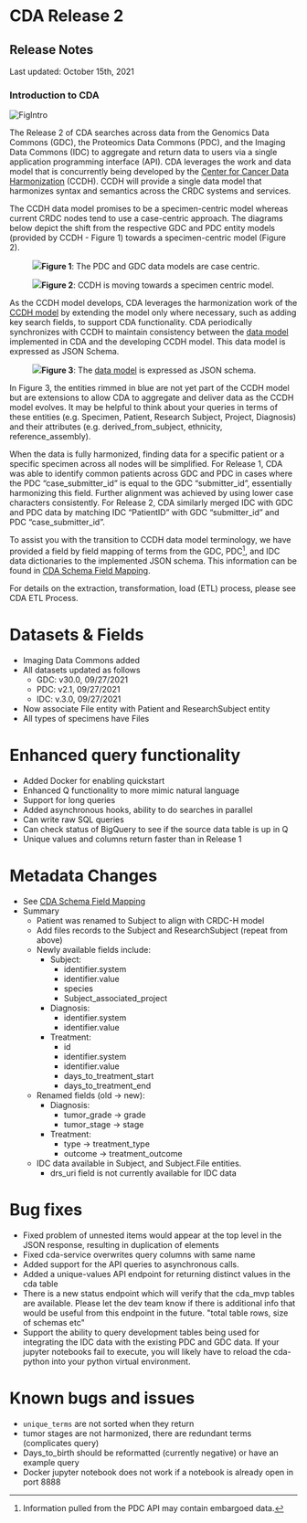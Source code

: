 # CDA Release 2
## Release Notes

Last updated: October 15th, 2021

### Introduction to CDA
![FigIntro](https://github.com/CancerDataAggregator/cda-data-model/blob/main/documents/CancerDataAggregator_PMD_0.png)

The Release 2 of CDA searches across data from the Genomics Data Commons (GDC), the Proteomics Data Commons (PDC), and the Imaging Data Commons (IDC) to aggregate and return data to users via a single application programming interface (API). CDA leverages the work and data model that is concurrently being developed by the [Center for Cancer Data Harmonization](https://datascience.cancer.gov/data-commons/center-cancer-data-harmonization-ccdh) (CCDH). CCDH will provide a single data model that harmonizes syntax and semantics across the CRDC systems and services. 

The CCDH data model promises to be a specimen-centric model whereas current CRDC nodes tend to use a case-centric approach.  The diagrams below depict the shift from the respective GDC and PDC entity models (provided by CCDH - Figure 1) towards a specimen-centric model (Figure 2).

<figure>
  <img
  src="https://github.com/CancerDataAggregator/cda-data-model/blob/main/documents/GDCPDCModels.png"
       <figcaption><b>Figure 1</b>: The PDC and GDC data models are case centric. </figcaption>
</figure>

<figure>
  <img
  src="https://github.com/CancerDataAggregator/cda-data-model/blob/main/documents/CCDH%20Specimen-centric%20Jun2020.png"
       <figcaption><b>Figure 2</b>: CCDH is moving towards a specimen centric model. </figcaption>
</figure>

As the CCDH model develops, CDA leverages the harmonization work of the [CCDH model](https://cancerdhc.github.io/ccdhmodel/entities/) by extending the model only where necessary, such as adding key search fields, to support CDA functionality.  CDA periodically synchronizes with CCDH to maintain consistency between the  [data model](https://github.com/CancerDataAggregator/cda-data-model) implemented in CDA and the developing CCDH model.  This data model is expressed as JSON Schema.

<figure>
  <img
  src="https://github.com/CancerDataAggregator/cda-data-model/blob/main/documents/CDA%20MVP%20Release%201.png"
       <figcaption><b>Figure 3</b>: The <a href="https://github.com/CancerDataAggregator/cda-data-model">data model</a> is expressed as JSON schema. </figcaption>
</figure>

In Figure 3, the entities rimmed in blue are not yet part of the CCDH model but are extensions to allow CDA to aggregate and deliver data as the CCDH model evolves. It may be helpful to think about your queries in terms of these entities (e.g. Specimen, Patient, Research Subject, Project, Diagnosis) and their attributes (e.g. derived_from_subject, ethnicity, reference_assembly).

When the data is fully harmonized, finding data for a specific patient or a specific specimen across all nodes will be simplified.  For Release 1, CDA was able to identify common patients across GDC and PDC in cases where the PDC “case_submitter_id” is equal to the GDC “submitter_id”, essentially harmonizing this field. Further alignment was achieved by using lower case characters consistently. For Release 2, CDA similarly merged IDC with GDC and PDC data by matching IDC “PatientID” with GDC “submitter_id” and PDC “case_submitter_id”.

To assist you with the transition to CCDH data model terminology, we have provided a field by field mapping of terms from the GDC, PDC[^1], and IDC data dictionaries to the implemented JSON schema. This information can be found in [CDA Schema Field Mapping](https://docs.google.com/spreadsheets/d/1S4qxo_D-mKF_N7C-m8KV7Wbs-Nzeif_itpMrJwwEPOc/edit?usp=sharing).

For details on the extraction, transformation, load (ETL) process, please see CDA ETL Process.


# Datasets & Fields

* Imaging Data Commons added
* All datasets updated as follows
    * GDC: v30.0, 09/27/2021
    * PDC: v2.1, 09/27/2021
    * IDC: v.3.0, 09/27/2021
* Now associate File entity with Patient and ResearchSubject entity
* All types of specimens have Files


# Enhanced query functionality

* Added Docker for enabling quickstart
* Enhanced Q functionality to more mimic natural language
* Support for long queries
* Added asynchronous hooks, ability to do searches in parallel
* Can write raw SQL queries
* Can check status of BigQuery to see if the source data table is up in Q
* Unique values and columns return faster than in Release 1


# Metadata Changes

* See [CDA Schema Field Mapping](https://docs.google.com/spreadsheets/d/1S4qxo_D-mKF_N7C-m8KV7Wbs-Nzeif_itpMrJwwEPOc/edit?usp=sharing)
* Summary
    * Patient was renamed to Subject to align with CRDC-H model
    * Add files records to the Subject and ResearchSubject (repeat from above)
    * Newly available fields include:
        * Subject:
            * identifier.system
            * identifier.value
            * species
            * Subject_associated_project
        * Diagnosis:
            * identifier.system
            * identifier.value
        * Treatment:
            * id
            * identifier.system
            * identifier.value
            * days_to_treatment_start
            * days_to_treatment_end
    * Renamed fields (old -> new):
        * Diagnosis:
            * tumor_grade -> grade
            * tumor_stage -> stage
        * Treatment:
            * type -> treatment_type
            * outcome -> treatment_outcome
    * IDC data available in Subject, and Subject.File entities.
        * drs_uri field is not currently available for IDC data


# Bug fixes

* Fixed problem of unnested items would appear at the top level in the JSON response, resulting in duplication of elements
* Fixed cda-service overwrites query columns with same name
* Added support for the API queries to asynchronous calls.
* Added a unique-values API endpoint for returning distinct values in the cda table
* There is a new status endpoint which will verify that the cda_mvp tables are available.   Please let the dev team know if there is additional info that would be useful from this endpoint in the future.  "total table rows, size of schemas etc"
* Support the ability to query development tables being used for integrating the IDC data with the existing PDC and GDC data. If your jupyter notebooks fail to execute, you will likely have to reload the cda-python into your python virtual environment.


# Known bugs and issues

* `unique_terms` are not sorted when they return
* tumor stages are not harmonized, there are redundant terms (complicates query)
* Days_to_birth should be reformatted (currently negative) or have an example query
* Docker jupyter notebook does not work if a notebook is already open in port 8888

<!-- Footnotes themselves at the bottom. -->

[^1]:
     Information pulled from the PDC API may contain embargoed data. 
